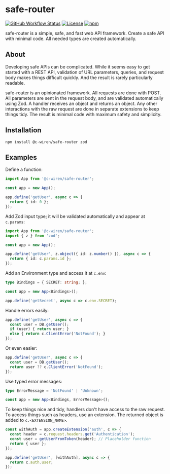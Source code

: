 # safe-router

[![GitHub Workflow Status](https://img.shields.io/github/actions/workflow/status/c-wiren/safe-router/ci.yml?branch=main)](https://github.com/c-wiren/safe-router/actions)
[![License](https://img.shields.io/github/license/c-wiren/safe-router)](https://github.com/c-wiren/safe-router/blob/main/LICENSE)
[![npm](https://img.shields.io/npm/v/@c-wiren/safe-router)](https://www.npmjs.com/package/@c-wiren/safe-router)

safe-router is a simple, safe, and fast web API framework. Create a safe API with minimal code. All needed types are created automatically.

## About

Developing safe APIs can be complicated. While it seems easy to get started with a REST API, validation of URL parameters, queries, and request body makes things difficult quickly. And the result is rarely particularly readable. 

safe-router is an opinionated framework. All requests are done with POST. All parameters are sent in the request body, and are validated automatically using Zod. A handler receives an object and returns an object. Any other interactions with the raw request are done in separate extensions to keep things tidy. The result is minimal code with maximum safety and simplicity.

## Installation
```
npm install @c-wiren/safe-router zod
```

## Examples

Define a function:
```typescript
import App from '@c-wiren/safe-router';

const app = new App();

app.define('getUser', async c => {
  return { id: 0 };
});
```

Add Zod input type; it will be validated automatically and appear at ```c.params```:
```typescript
import App from '@c-wiren/safe-router';
import { z } from 'zod';

const app = new App();

app.define('getUser', z.object({ id: z.number() }), async c => {
  return { id: c.params.id };
});
```

Add an Environment type and access it at ```c.env```:
```typescript
type Bindings = { SECRET: string; };

const app = new App<Bindings>();

app.define('getSecret', async c => c.env.SECRET);
```

Handle errors easily:
```typescript
app.define('getUser', async c => {
  const user = DB.getUser();
  if (user) { return user; }
  else { return c.ClientError('NotFound'); }
});
```

Or even easier:
```typescript
app.define('getUser', async c => {
  const user = DB.getUser();
  return user ?? c.ClientError('NotFound');
});
```

Use typed error messages:
```typescript
type ErrorMessage = 'NotFound' | 'Unknown';

const app = new App<Bindings, ErrorMessage>();
```

To keep things nice and tidy, handlers don't have access to the raw request. To access things such as headers, use an extension. The returned object is added to ```c.<EXTENSION_NAME>```.
```typescript
const withAuth = app.createExtension('auth', c => {
  const header = c.request.headers.get('Authentication');
  const user = getUserFromToken(header); // Placeholder function
  return { user };
});

app.define('getUser', [withAuth], async c => {
  return c.auth.user;
});
```
